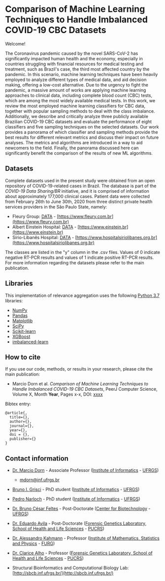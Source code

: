 # Comparison of Machine Learning Techniques to Handle Imbalanced COVID-19 CBC Datasets

Welcome!

The Coronavirus pandemic caused by the novel SARS-CoV-2 has significantly impacted human health and the economy, especially in countries struggling with financial resources for medical testing and treatment, such as Brazil's case, the third most affected country by the pandemic. In this scenario, machine learning techniques have been heavily employed to analyze different types of medical data, and aid decision making, offering a low-cost alternative. Due to the urgency to fight the pandemic, a massive amount of works are applying machine learning approaches to clinical data, including complete blood count (CBC) tests, which are among the most widely available medical tests. In this work, we review the most employed machine learning classifiers for CBC data, together with popular sampling methods to deal with the class imbalance. Additionally, we describe and critically analyze three publicly available Brazilian COVID-19 CBC datasets and evaluate the performance of eight classifiers and five sampling techniques on the selected datasets. Our work provides a panorama of which classifier and sampling methods provide the best results for different relevant metrics and discuss their impact on future analyses. The metrics and algorithms are introduced in a way to aid newcomers to the field. Finally, the panorama discussed here can significantly benefit the comparison of the results of new ML algorithms.

## Datasets

Complete datasets used in the present study were obtained from an open repository of COVID-19-related cases in Brazil. The database is part of the _COVID-19 Data Sharing/BR_ initiative, and it is comprised of information about approximately 177,000 clinical cases. Patient data were collected from February 26th to June 30th, 2020 from three distinct private health services providers in the São Paulo State, namely:

- Fleury Group: [DATA](FLEURY/DATA/) - [https://www.fleury.com.br](https://www.fleury.com.br)
- Albert Einstein Hospital: [DATA](AE/DATA/) - [https://www.einstein.br](https://www.einstein.br)
- Sírio-Libanês Hospital: [DATA](HSL/DATA/) - [https://www.hospitalsiriolibanes.org.br](https://www.hospitalsiriolibanes.org.br)

The classes are listed in the "y" column in the .csv files. Values of 0 indicate negative RT-PCR results and values of 1 indicate positive RT-PCR results. For more information regarding the datasets please refer to the main publication.

## Libraries

This implementation of relevance aggregation uses the following [Python 3.7](https://www.python.org/) libraries:

- [NumPy](https://numpy.org/)
- [Pandas](https://pandas.pydata.org/)
- [Matplotlib](https://matplotlib.org/)
- [SciPy](https://www.scipy.org/)
- [Scikit-learn](https://scikit-learn.org/stable/)
- [XGBoost](https://xgboost.readthedocs.io/en/latest/python/python_intro.html)
- [imbalanced-learn](https://imbalanced-learn.org/stable/)

## How to cite

If you use our code, methods, or results in your research, please cite the main publication:

- Marcio Dorn et al. _Comparison of Machine Learning Techniques to Handle Imbalanced COVID-19 CBC Datasets_, PeerJ Computer Science, Volume X, Month **Year**, Pages x-x, DOI: [xxxx]()

Bibtex entry:
```
@article{,
  title={},
  author={},
  journal={},
  year={},
  doi = {},
  publisher={}
}
```

## Contact information

- [Dr. Marcio Dorn](https://orcid.org/0000-0001-8534-3480) - Associate Professor ([Institute of Informatics](https://www.inf.ufrgs.br/site/en) - [UFRGS](http://www.ufrgs.br/english/home))

    - mdorn@inf.ufrgs.br

- [Bruno I. Grisci](https://orcid.org/0000-0003-4083-5881) - PhD student ([Institute of Informatics](https://www.inf.ufrgs.br/site/en) - [UFRGS](http://www.ufrgs.br/english/home))

- [Pedro Narloch](https://scholar.google.com/citations?user=KFfidFEAAAAJ&hl=pt-PT) - PhD student ([Institute of Informatics](https://www.inf.ufrgs.br/site/en) - [UFRGS](http://www.ufrgs.br/english/home))

- [Dr. Bruno César Feltes](https://orcid.org/0000-0002-2825-8295) - Post-Doctorate ([Center for Biotechnology](https://www.ufrgs.br/ppgbcm/?lang=en) - [UFRGS](http://www.ufrgs.br/english/home))

- [Dr. Eduardo Avila]() - Post-Doctorate ([Forensic Genetics Laboratory, School of Health and Life Sciences](https://www.pucrs.br/health-sciences/) - [PUCRS](https://www.pucrs.br/en/))

- [Dr. Alessandro Kahmann](http://lattes.cnpq.br/4661839485236719) - Professor ([Institute of Mathematics, Statistics and Physics](https://imef.furg.br/) - [FURG](https://www.furg.br/en/))

- [Dr. Clarice Alho](https://orcid.org/0000-0002-4819-9587) - Professor ([Forensic Genetics Laboratory, School of Health and Life Sciences](https://www.pucrs.br/health-sciences/) - [PUCRS](https://www.pucrs.br/en/))

- Structural Bioinformatics and Computational Biology Lab: [http://sbcb.inf.ufrgs.br/](http://sbcb.inf.ufrgs.br/)